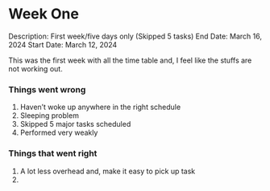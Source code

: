 # Week One

Description: First week/five days only (Skipped 5 tasks)
End Date: March 16, 2024
Start Date: March 12, 2024

This was the first week with all the time table and, I feel like the stuffs are not working out. 

### Things went wrong

1. Haven’t woke up anywhere in the right schedule
2. Sleeping problem
3. Skipped 5 major tasks scheduled
4. Performed very weakly

### Things that went right

1. A lot less overhead and, make it easy to pick up task
2.